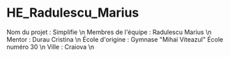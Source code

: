 # HE_Radulescu_Marius
Nom du projet : Simplifie \n
Membres de l'équipe : Radulescu Marius \n
Mentor : Durau Cristina \n
École d'origine : Gymnase "Mihai Viteazul" École numéro 30 \n
Ville : Craiova \n
